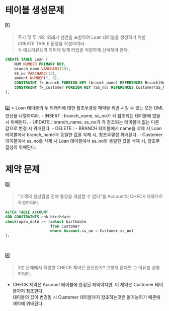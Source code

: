 # 테이블 생성문제
1️⃣
> 주키 및 두 개의 외래키 선언을 포함하여 Loan 테이블을 생성하기 위한 CREATE TABLE 문장을 작성하여라.  
   각 애트리뷰트의 의미에 맞게 타입을 적절하게 선택해야 한다.

```sql
CREATE TABLE Loan (
    NUM NUMBER PRIMARY KEY,
    branch_name VARCHAR2(50),
    SS_no VARCHAR2(13),
    amount NUMBER(*, 0),
    CONSTRAINT fk_branch FOREIGN KEY (branch_name) REFERENCES Branch(NAME),
    CONSTRAINT fk_customer FOREIGN KEY (SS_no) REFERENCES Customer(SS_NO)
);
```
<br/>
2️⃣
> Loan 테이블의 두 외래키에 대한 참조무결성 제약을 위반 시킬 수 있는 모든 DML 연산을 나열하여라.
- INSERT : branch_name, ss_no가 각 참조되는 테이블에 없을 시 위배된다.
- UPDATE : branch_name, ss_no가 각 참조되는 테이블에 없는 다른 값으로 변경 시 위배된다.
- DELETE :
  - BRANCH 테이블에서 name을 삭제 시 Loan 테이블에서 branch_name과 동일한 값을 삭제 시, 참조무결성 위배된다.
  - Customer 테이블에서 ss_no를 삭제 시 Loan 테이블에서 ss_no와 동일한 값을 삭제 시, 참조무결성이 위배된다.

# 제약 문제
3️⃣
> "고객의 생년월일 전에 통장을 개설할 수 없다"를 Account의 CHECK 제약으로 작성하여라.

```sql
ALTER TABLE ACCOUNT
ADD CONSTRAINTS chk_birthdate
check(open_date >= (select birthdate
                    from Customer
                    where Account.ss_no = Customer.ss_no)
);
```

<br/>

4️⃣
> 3번 문제에서 작성한 CHECK 제약은 완전한가? 그렇지 않다면 그 이유를 설명하여라.
- CHECK 제약은 Account 테이블에 한정된 제약이지만, 이 제약은 Customer 테이블까지 참조한다.  
  테이블의 값이 변경될 시 Customer 테이블까지 참조하는것은 불가능하기 때문에 제약에 위배된다.
